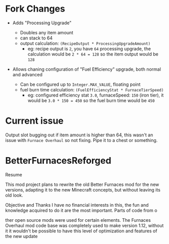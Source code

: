 # Fork Changes
- Adds "Processing Upgrade" 
  - Doubles any item amount
  - can stack to 64
  - output calculation: `(RecipeOutput * ProcessingUpgradeAmount)`
    - eg: recipe output is `2`, you have `64` processing upgrade, the calculation would be `2 * 64 = 128` so the item output would be `128`


- Allows chaning configuration of "Fuel Efficiency" upgrade, both normal and advanced
  - Can be configured up to `Integer.MAX_VALUE`, floating point
  - fuel burn time calculation: `(FuelEfficiencyStat * FurnaceTierSpeed)`
    - eg: configured efficiency stat `3.0`,  furnaceSpeed: `150` (iron tier), it would be `3.0 * 150 = 450` so the fuel burn time would be `450`

# Current issue
Output slot bugging out if item amount is higher than 64, this wasn't an issue with `Furnace Overhaul` so not fixing. Pipe it to a chest or something.

# BetterFurnacesReforged
Resume

This mod project plans to rewrite the old Better Furnaces mod for the new versions, adapting it to the new Minecraft concepts, but without leaving its old look.

Objective and Thanks I have no financial interests in this, the fun and knowledge acquired to do it are the most important. Parts of code from o

ther open source mods were used for certain elements. The Furnaces Overhaul mod code base was completely used to make version 1.12, without it it wouldn't be possible to have this level of optimization and features of the new update
